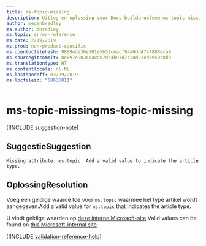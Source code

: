 ```yaml
---
title: ms-topic-missing
description: Uitleg en oplossing voor Docs-buildprobleem ms-topic-missing
author: meganbradley
ms.author: mbradley
ms.topic: error-reference
ms.date: 2/19/2019
ms.prod: non-product-specific
ms.openlocfilehash: 98894da36e101e5b52ceacf94e0dd474f888eca9
ms.sourcegitcommit: 8e897e90268a8a87dc4b97d7c28d22ed5950c8d9
ms.translationtype: HT
ms.contentlocale: nl-NL
ms.lasthandoff: 03/29/2019
ms.locfileid: "58636811"
---
```

# <a name="ms-topic-missing"></a><span data-ttu-id="b158c-103">ms-topic-missing</span><span class="sxs-lookup"><span data-stu-id="b158c-103">ms-topic-missing</span></span>

[!INCLUDE [suggestion-note](includes/suggestion-note.md)]

## <a name="suggestion"></a><span data-ttu-id="b158c-104">Suggestie</span><span class="sxs-lookup"><span data-stu-id="b158c-104">Suggestion</span></span>

`Missing attribute: ms.topic. Add a valid value to indicate the article type.`

## <a name="resolution"></a><span data-ttu-id="b158c-105">Oplossing</span><span class="sxs-lookup"><span data-stu-id="b158c-105">Resolution</span></span>

<span data-ttu-id="b158c-106">Voeg een geldige waarde toe voor `ms.topic` waarmee het type artikel wordt aangegeven.</span><span class="sxs-lookup"><span data-stu-id="b158c-106">Add a valid value for `ms.topic` that indicates the article type.</span></span>

<span data-ttu-id="b158c-107">U vindt geldige waarden op [deze interne Microsoft-site](https://docsmetadatatool.azurewebsites.net/allowlists).</span><span class="sxs-lookup"><span data-stu-id="b158c-107">Valid values can be found on [this Microsoft-internal site](https://docsmetadatatool.azurewebsites.net/allowlists).</span></span>

<!--make sure to add this file to your includes folder and verify the path-->
[!INCLUDE [validation-reference-help](includes/validation-reference-help.md)]